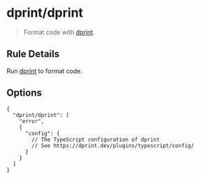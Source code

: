 # dprint/dprint

> Format code with [dprint].

## Rule Details

Run [dprint] to format code.

## Options

```jsonc
{
  "dprint/dprint": [
    "error",
    {
      "config": {
        // The TypeScript configuration of dprint
        // See https://dprint.dev/plugins/typescript/config/
      }
    }
  ]
}
```

[dprint]: https://github.com/dprint/dprint
